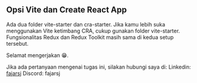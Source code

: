 ## Opsi Vite dan Create React App

Ada dua folder vite-starter dan cra-starter. Jika kamu lebih suka menggunakan Vite ketimbang CRA, cukup gunakan folder vite-starter. Fungsionalitas Redux dan Redux Toolkit masih sama di kedua setup tersebut.

Selamat mengerjakan 😁.

Jika ada pertanyaan mengenai tugas ini, silakan hubungi saya di:
Linkedin: [fajarsj](https://www.linkedin.com/in/fajarsj/)
Discord: fajarsj
